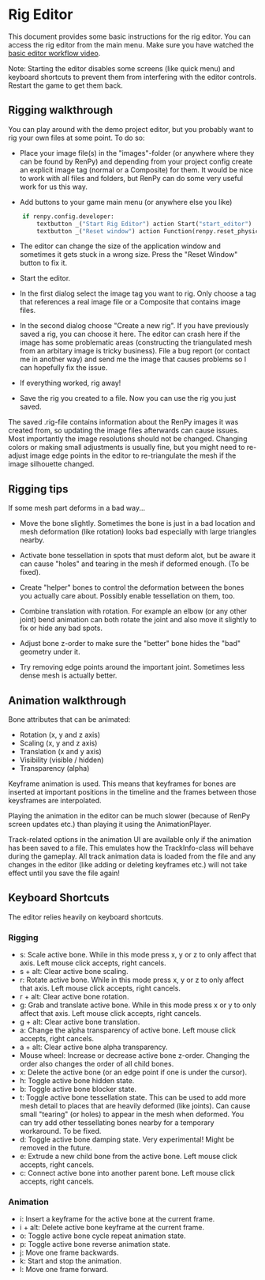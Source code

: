 
# Rig Editor

This document provides some basic instructions for the rig editor. You can access the rig editor from the main menu. Make sure you have watched the [basic editor workflow video](https://www.youtube.com/watch?v=NHJu0OYBERE).

Note: Starting the editor disables some screens (like quick menu) and keyboard shortcuts to prevent them from interfering with the editor controls. Restart the game to get them back.

## Rigging walkthrough

You can play around with the demo project editor, but you probably want to rig your own files at some point. To do so:

* Place your image file(s) in the "images"-folder (or anywhere where they can be found by RenPy) and depending from your project config create an explicit image tag (normal or a Composite) for them. It would be nice to work with all files and folders, but RenPy can do some very useful work for us this way.

* Add buttons to your game main menu (or anywhere else you like)

```python
    if renpy.config.developer:
        textbutton _("Start Rig Editor") action Start("start_editor")
        textbutton _("Reset window") action Function(renpy.reset_physical_size)
```

* The editor can change the size of the application window and sometimes it gets stuck in a wrong size. Press the "Reset Window" button to fix it.

* Start the editor.

* In the first dialog select the image tag you want to rig. Only choose a tag that references a real image file or a Composite that contains image files.

* In the second dialog choose "Create a new rig". If you have previously saved a rig, you can choose it here. The editor can crash here if the image has some problematic areas (constructing the triangulated mesh from an arbitary image is tricky business). File a bug report (or contact me in another way) and send me the image that causes problems so I can hopefully fix the issue.

* If everything worked, rig away!

* Save the rig you created to a file. Now you can use the rig you just saved.

The saved .rig-file contains information about the RenPy images it was created from, so updating the image files afterwards can cause issues. Most importantly the image resolutions should not be changed. Changing colors or making small adjustments is usually fine, but you might need to re-adjust image edge points in the editor to re-triangulate the mesh if the image silhouette changed.

## Rigging tips

If some mesh part deforms in a bad way...

* Move the bone slightly. Sometimes the bone is just in a bad location and mesh deformation (like rotation) looks bad especially with large triangles nearby.

* Activate bone tessellation in spots that must deform alot, but be aware it can cause "holes" and tearing in the mesh if deformed enough. (To be fixed).

* Create "helper" bones to control the deformation between the bones you actually care about. Possibly enable tessellation on them, too.

* Combine translation with rotation. For example an elbow (or any other joint) bend animation can both rotate the joint and also move it slightly to fix or hide any bad spots.

* Adjust bone z-order to make sure the "better" bone hides the "bad" geometry under it.

* Try removing edge points around the important joint. Sometimes less dense mesh is actually better.

## Animation walkthrough

Bone attributes that can be animated:

* Rotation (x, y and z axis)
* Scaling (x, y and z axis)
* Translation (x and y axis)
* Visibility (visible / hidden)
* Transparency (alpha)

Keyframe animation is used. This means that keyframes for bones are inserted at important positions in the timeline and the frames between those keysframes are interpolated.

Playing the animation in the editor can be much slower (because of RenPy screen updates etc.) than playing it using the AnimationPlayer.

Track-related options in the animation UI are available only if the animation has been saved to a file. This emulates how the TrackInfo-class will behave during the gameplay. All track animation data is loaded from the file and any changes in the editor (like adding or deleting keyframes etc.) will not take effect until you save the file again!

## Keyboard Shortcuts

The editor relies heavily on keyboard shortcuts.

### Rigging

* s: Scale active bone. While in this mode press x, y or z to only affect that axis. Left mouse click accepts, right cancels.
* s + alt: Clear active bone scaling.
* r: Rotate active bone. While in this mode press x, y or z to only affect that axis. Left mouse click accepts, right cancels.
* r + alt: Clear active bone rotation.
* g: Grab and translate active bone. While in this mode press x or y to only affect that axis. Left mouse click accepts, right cancels.
* g + alt: Clear active bone translation.
* a: Change the alpha transparency of active bone. Left mouse click accepts, right cancels.
* a + alt: Clear active bone alpha transparency.
* Mouse wheel: Increase or decrease active bone z-order. Changing the order also changes the order of all child bones.
* x: Delete the active bone (or an edge point if one is under the cursor).
* h: Toggle active bone hidden state.
* b: Toggle active bone blocker state.
* t: Toggle active bone tessellation state. This can be used to add more mesh detail to places that are heavily deformed (like joints). Can cause small "tearing" (or holes) to appear in the mesh when deformed. You can try add other tessellating bones nearby for a temporary workaround. To be fixed.
* d: Toggle active bone damping state. Very experimental! Might be removed in the future.
* e: Extrude a new child bone from the active bone. Left mouse click accepts, right cancels.
* c: Connect active bone into another parent bone. Left mouse click accepts, right cancels.

### Animation

* i: Insert a keyframe for the active bone at the current frame.
* i + alt: Delete active bone keyframe at the current frame.
* o: Toggle active bone cycle repeat animation state.
* p: Toggle active bone reverse animation state.
* j: Move one frame backwards.
* k: Start and stop the animation.
* l: Move one frame forward.
